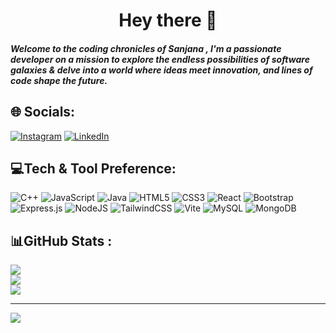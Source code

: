 # <h1 align="center">Hey there 👋</h1>

##### Welcome to the coding chronicles of Sanjana , I'm a passionate developer on a mission to explore the endless possibilities of software galaxies & delve into a world where ideas meet innovation, and lines of code shape the future.


## 🌐 Socials:
[![Instagram](https://img.shields.io/badge/Instagram-%23E4405F.svg?logo=Instagram&logoColor=white)](https://instagram.com/shiya_._18) [![LinkedIn](https://img.shields.io/badge/LinkedIn-%230077B5.svg?logo=linkedin&logoColor=white)](https://www.linkedin.com/in/sanjana-singh-426321228/)

## 💻Tech & Tool Preference:
![C++](https://img.shields.io/badge/c++-%2300599C.svg?style=for-the-badge&logo=c%2B%2B&logoColor=white) ![JavaScript](https://img.shields.io/badge/javascript-%23323330.svg?style=for-the-badge&logo=javascript&logoColor=%23F7DF1E) ![Java](https://img.shields.io/badge/java-%23ED8B00.svg?style=for-the-badge&logo=openjdk&logoColor=white) ![HTML5](https://img.shields.io/badge/html5-%23E34F26.svg?style=for-the-badge&logo=html5&logoColor=white) ![CSS3](https://img.shields.io/badge/css3-%231572B6.svg?style=for-the-badge&logo=css3&logoColor=white) ![React](https://img.shields.io/badge/react-%2320232a.svg?style=for-the-badge&logo=react&logoColor=%2361DAFB) ![Bootstrap](https://img.shields.io/badge/bootstrap-%238511FA.svg?style=for-the-badge&logo=bootstrap&logoColor=white) ![Express.js](https://img.shields.io/badge/express.js-%23404d59.svg?style=for-the-badge&logo=express&logoColor=%2361DAFB) ![NodeJS](https://img.shields.io/badge/node.js-6DA55F?style=for-the-badge&logo=node.js&logoColor=white) ![TailwindCSS](https://img.shields.io/badge/tailwindcss-%2338B2AC.svg?style=for-the-badge&logo=tailwind-css&logoColor=white) ![Vite](https://img.shields.io/badge/vite-%23646CFF.svg?style=for-the-badge&logo=vite&logoColor=white) ![MySQL](https://img.shields.io/badge/mysql-%2300000f.svg?style=for-the-badge&logo=mysql&logoColor=white) ![MongoDB](https://img.shields.io/badge/MongoDB-%234ea94b.svg?style=for-the-badge&logo=mongodb&logoColor=white)
## 📊GitHub Stats :
![](https://github-readme-stats.vercel.app/api?username=SanjanaSingh1818&theme=default&hide_border=true&include_all_commits=true&count_private=false)<br/>
![](https://github-readme-streak-stats.herokuapp.com/?user=SanjanaSingh1818&theme=default&hide_border=true)<br/>
![](https://github-readme-stats.vercel.app/api/top-langs/?username=SanjanaSingh1818&theme=default&hide_border=true&include_all_commits=true&count_private=false&layout=compact)

---
[![](https://visitcount.itsvg.in/api?id=SanjanaSingh1818&icon=0&color=0)](https://visitcount.itsvg.in)


